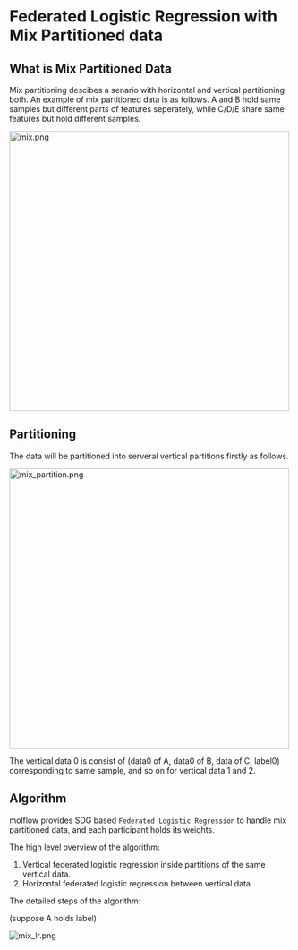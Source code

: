 # Federated Logistic Regression with Mix Partitioned data

## What is Mix Partitioned Data

Mix partitioning descibes a senario with horizontal and vertical partitioning both. An example of mix partitioned data is as follows. A and B hold same samples but different parts of features seperately, while C/D/E share same features but hold different samples.


<img alt="mix.png" src="resources/mix_data.png" width="500">


## Partitioning

The data will be partitioned into serveral vertical partitions firstly as follows.

<img alt="mix_partition.png" src="resources/mix_partitioned.png" width="500">

The vertical data 0 is consist of (data0 of A, data0 of B, data of C, label0) corresponding to same sample, and so on for vertical data 1 and 2.


## Algorithm

molflow provides SDG based `Federated Logistic Regression` to handle mix partitioned data,
and each participant holds its weights.

The high level overview of the algorithm:
1. Vertical federated logistic regression inside partitions of the same vertical data.
2. Horizontal federated logistic regression between vertical data.

The detailed steps of the algorithm:

 (suppose A holds label)

<img alt="mix_lr.png" src="resources/mix_lr.png">





